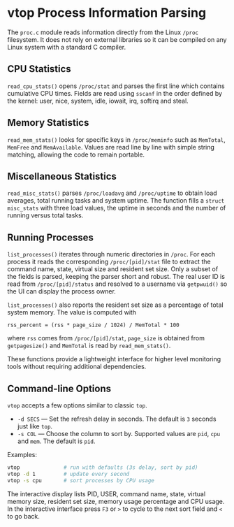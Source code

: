 # vtop Process Information Parsing

The `proc.c` module reads information directly from the Linux `/proc`
filesystem. It does not rely on external libraries so it can be
compiled on any Linux system with a standard C compiler.

## CPU Statistics
`read_cpu_stats()` opens `/proc/stat` and parses the first line which
contains cumulative CPU times. Fields are read using `sscanf` in the
order defined by the kernel: user, nice, system, idle, iowait, irq,
softirq and steal.

## Memory Statistics
`read_mem_stats()` looks for specific keys in `/proc/meminfo` such as
`MemTotal`, `MemFree` and `MemAvailable`. Values are read line by line
with simple string matching, allowing the code to remain portable.

## Miscellaneous Statistics
`read_misc_stats()` parses `/proc/loadavg` and `/proc/uptime` to obtain
load averages, total running tasks and system uptime. The function fills
a `struct misc_stats` with three load values, the uptime in seconds and
the number of running versus total tasks.

## Running Processes
`list_processes()` iterates through numeric directories in `/proc`.
For each process it reads the corresponding `/proc/[pid]/stat` file to
extract the command name, state, virtual size and resident set size.
Only a subset of the fields is parsed, keeping the parser short and
robust. The real user ID is read from `/proc/[pid]/status` and
resolved to a username via `getpwuid()` so the UI can display the
process owner.

`list_processes()` also reports the resident set size as a percentage of
total system memory. The value is computed with

```
rss_percent = (rss * page_size / 1024) / MemTotal * 100
```

where `rss` comes from `/proc/[pid]/stat`, `page_size` is obtained from
`getpagesize()` and `MemTotal` is read by `read_mem_stats()`.

These functions provide a lightweight interface for higher level
monitoring tools without requiring additional dependencies.

## Command-line Options

`vtop` accepts a few options similar to classic `top`.

- `-d SECS` &mdash; Set the refresh delay in seconds. The default is
  `3` seconds just like `top`.
- `-s COL` &mdash; Choose the column to sort by. Supported values are
  `pid`, `cpu` and `mem`. The default is `pid`.

Examples:

```sh
vtop              # run with defaults (3s delay, sort by pid)
vtop -d 1         # update every second
vtop -s cpu       # sort processes by CPU usage
```

The interactive display lists PID, USER, command name, state, virtual
memory size, resident set size, memory usage percentage and CPU usage.
In the interactive interface press `F3` or `>` to cycle to the next sort
field and `<` to go back.
